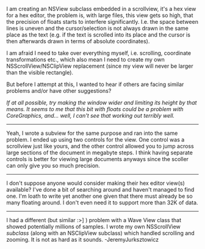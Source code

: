 I am creating an NSView subclass embedded in a scrollview, it's a hex view for a hex editor, the problem is, with large files, this view gets so high, that the precision of floats starts to interfere significantly. I.e. the space between lines is uneven and the cursor/selection is not always drawn in the same place as the text (e.g. if the text is scrolled into its place and the cursor is then afterwards drawn in terms of absolute coordinates).

I am afraid I need to take over everything myself, i.e. scrolling, coordinate transformations etc., which also mean I need to create my own NSScrollView/NSClipView replacement (since my view will never be larger than the visible rectangle).

But before I attempt at this, I wanted to hear if others are facing similar problems and/or have other suggestions?

*If at all possible, try making the window wider and limiting its height by that means. It seems to me that this bit with floats could be a problem with CoreGraphics, and... well, I can't see that working out terribly well.*

----

Yeah, I wrote a subview for the same purpose and ran into the same problem. I ended up using two controls for the view. One control was a scrollview just like yours, and the other control allowed you to jump across large sections of the document in megabyte steps. I think having separate controls is better for viewing large documents anyways since the scoller can only give you so much precision. 

----

I don't suppose anyone would consider making their hex editor view(s) available?  I've done a bit of searching around and haven't managed to find one.  I'm loath to write yet another one given that there must already be so many floating around.  I don't even need it to support more than 32K of data.

----

I had a different (but similar :>] ) problem with a Wave View class that showed potentially millions of samples. I wrote my own NSScrollView *subclass* (along with an NSClipView subclass) which handled scrolling and zooming. It is not as hard as it sounds. -JeremyJurksztowicz
